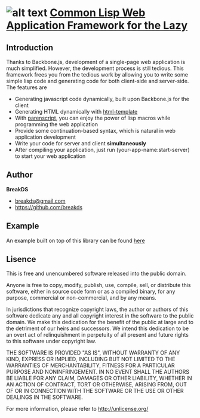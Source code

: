 ![alt text](https://raw.github.com/breakds/lazy-bone/master/logo/lazy-bone-small.png "lazy-bone") 
[Common Lisp Web Application Framework for the Lazy](https://github.com/breakds/lazy-bone)
======

## Introduction

Thanks to Backbone.js, development of a single-page web application is much simplified. However, the development process is still
tedious. This framework frees you from the tedious work by allowing you to write some simple lisp code and generating code
for both client-side and server-side. The features are
  * Generating javascript code dynamically, built upon Backbone.js for the client
  * Generating HTML dynamically with [html-template](http://weitz.de/html-template/)
  * With [parenscript](http://common-lisp.net/project/parenscript/), you can enjoy the power of lisp macros while programming the web application
  * Provide some continuation-based syntax, which is natural in web application development
  * Write your code for server and client **simultaneously**
  * After compiling your application, just run (your-app-name:start-server) to start your web application


## Author

**BreakDS**

+ breakds@gmail.com
+ https://github.com/breakds


## Example

An example built on top of this library can be found [here](https://github.com/breakds/lazy-bone-example)


## Lisence

This is free and unencumbered software released into the public domain.

Anyone is free to copy, modify, publish, use, compile, sell, or
distribute this software, either in source code form or as a compiled
binary, for any purpose, commercial or non-commercial, and by any
means.

In jurisdictions that recognize copyright laws, the author or authors
of this software dedicate any and all copyright interest in the
software to the public domain. We make this dedication for the benefit
of the public at large and to the detriment of our heirs and
successors. We intend this dedication to be an overt act of
relinquishment in perpetuity of all present and future rights to this
software under copyright law.

THE SOFTWARE IS PROVIDED "AS IS", WITHOUT WARRANTY OF ANY KIND,
EXPRESS OR IMPLIED, INCLUDING BUT NOT LIMITED TO THE WARRANTIES OF
MERCHANTABILITY, FITNESS FOR A PARTICULAR PURPOSE AND NONINFRINGEMENT.
IN NO EVENT SHALL THE AUTHORS BE LIABLE FOR ANY CLAIM, DAMAGES OR
OTHER LIABILITY, WHETHER IN AN ACTION OF CONTRACT, TORT OR OTHERWISE,
ARISING FROM, OUT OF OR IN CONNECTION WITH THE SOFTWARE OR THE USE OR
OTHER DEALINGS IN THE SOFTWARE.

For more information, please refer to <http://unlicense.org/>


